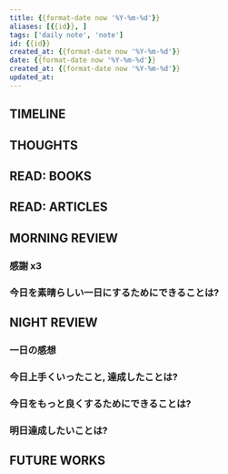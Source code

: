 ```yaml
---
title: {{format-date now '%Y-%m-%d'}}
aliases: [{{id}}, ]
tags: ['daily note', 'note']
id: {{id}}
created_at: {{format-date now '%Y-%m-%d'}}
date: {{format-date now '%Y-%m-%d'}}
created_at: {{format-date now '%Y-%m-%d'}}
updated_at:
---
```


## TIMELINE

## THOUGHTS

## READ: BOOKS

## READ: ARTICLES

## MORNING REVIEW

### 感謝 x3

### 今日を素晴らしい一日にするためにできることは?

## NIGHT REVIEW

### 一日の感想

### 今日上手くいったこと, 達成したことは?

### 今日をもっと良くするためにできることは?

### 明日達成したいことは?

## FUTURE WORKS
